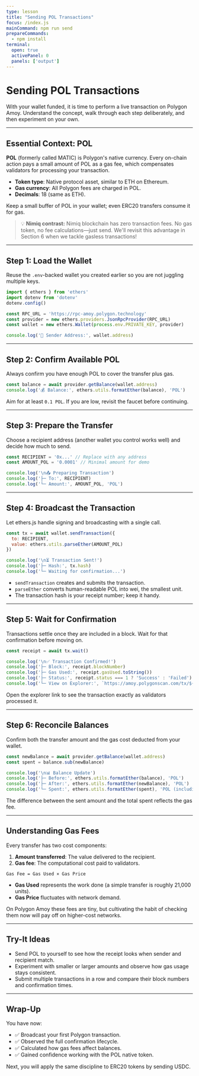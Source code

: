 ```yaml
---
type: lesson
title: "Sending POL Transactions"
focus: /index.js
mainCommand: npm run send
prepareCommands:
  - npm install
terminal:
  open: true
  activePanel: 0
  panels: ['output']
---
```


# Sending POL Transactions

With your wallet funded, it is time to perform a live transaction on Polygon Amoy. Understand the concept, walk through each step deliberately, and then experiment on your own.

---

## Essential Context: POL

**POL** (formerly called MATIC) is Polygon's native currency. Every on-chain action pays a small amount of POL as a gas fee, which compensates validators for processing your transaction.

- **Token type**: Native protocol asset, similar to ETH on Ethereum.
- **Gas currency**: All Polygon fees are charged in POL.
- **Decimals**: 18 (same as ETH).

Keep a small buffer of POL in your wallet; even ERC20 transfers consume it for gas.

> 💡 **Nimiq contrast:** Nimiq blockchain has zero transaction fees. No gas token, no fee calculations—just send. We'll revisit this advantage in Section 6 when we tackle gasless transactions!

---

## Step 1: Load the Wallet

Reuse the `.env`-backed wallet you created earlier so you are not juggling multiple keys.

```js
import { ethers } from 'ethers'
import dotenv from 'dotenv'
dotenv.config()

const RPC_URL = 'https://rpc-amoy.polygon.technology'
const provider = new ethers.providers.JsonRpcProvider(RPC_URL)
const wallet = new ethers.Wallet(process.env.PRIVATE_KEY, provider)

console.log('🔑 Sender Address:', wallet.address)
```

---

## Step 2: Confirm Available POL

Always confirm you have enough POL to cover the transfer plus gas.

```js
const balance = await provider.getBalance(wallet.address)
console.log('💰 Balance:', ethers.utils.formatEther(balance), 'POL')
```

Aim for at least `0.1 POL`. If you are low, revisit the faucet before continuing.

---

## Step 3: Prepare the Transfer

Choose a recipient address (another wallet you control works well) and decide how much to send.

```js
const RECIPIENT = '0x...' // Replace with any address
const AMOUNT_POL = '0.0001' // Minimal amount for demo

console.log('\n📤 Preparing Transaction')
console.log('├─ To:', RECIPIENT)
console.log('└─ Amount:', AMOUNT_POL, 'POL')
```

---

## Step 4: Broadcast the Transaction

Let ethers.js handle signing and broadcasting with a single call.

```js
const tx = await wallet.sendTransaction({
  to: RECIPIENT,
  value: ethers.utils.parseEther(AMOUNT_POL)
})

console.log('\n⏳ Transaction Sent!')
console.log('├─ Hash:', tx.hash)
console.log('└─ Waiting for confirmation...')
```

- `sendTransaction` creates and submits the transaction.  
- `parseEther` converts human-readable POL into wei, the smallest unit.  
- The transaction hash is your receipt number; keep it handy.  

---

## Step 5: Wait for Confirmation

Transactions settle once they are included in a block. Wait for that confirmation before moving on.

```js
const receipt = await tx.wait()

console.log('\n✅ Transaction Confirmed!')
console.log('├─ Block:', receipt.blockNumber)
console.log('├─ Gas Used:', receipt.gasUsed.toString())
console.log('├─ Status:', receipt.status === 1 ? 'Success' : 'Failed')
console.log('└─ View on Explorer:', `https://amoy.polygonscan.com/tx/${tx.hash}`)
```

Open the explorer link to see the transaction exactly as validators processed it.

---

## Step 6: Reconcile Balances

Confirm both the transfer amount and the gas cost deducted from your wallet.

```js
const newBalance = await provider.getBalance(wallet.address)
const spent = balance.sub(newBalance)

console.log('\n📊 Balance Update')
console.log('├─ Before:', ethers.utils.formatEther(balance), 'POL')
console.log('├─ After:', ethers.utils.formatEther(newBalance), 'POL')
console.log('└─ Spent:', ethers.utils.formatEther(spent), 'POL (including gas)')
```

The difference between the sent amount and the total spent reflects the gas fee.

---

## Understanding Gas Fees

Every transfer has two cost components:

1. **Amount transferred**: The value delivered to the recipient.  
2. **Gas fee**: The computational cost paid to validators.  

```
Gas Fee = Gas Used × Gas Price
```

- **Gas Used** represents the work done (a simple transfer is roughly 21,000 units).  
- **Gas Price** fluctuates with network demand.  

On Polygon Amoy these fees are tiny, but cultivating the habit of checking them now will pay off on higher-cost networks.

---

## Try-It Ideas

- Send POL to yourself to see how the receipt looks when sender and recipient match.  
- Experiment with smaller or larger amounts and observe how gas usage stays consistent.  
- Submit multiple transactions in a row and compare their block numbers and confirmation times.  

---

## Wrap-Up

You have now:
- ✅ Broadcast your first Polygon transaction.  
- ✅ Observed the full confirmation lifecycle.  
- ✅ Calculated how gas fees affect balances.  
- ✅ Gained confidence working with the POL native token.  

Next, you will apply the same discipline to ERC20 tokens by sending USDC.
